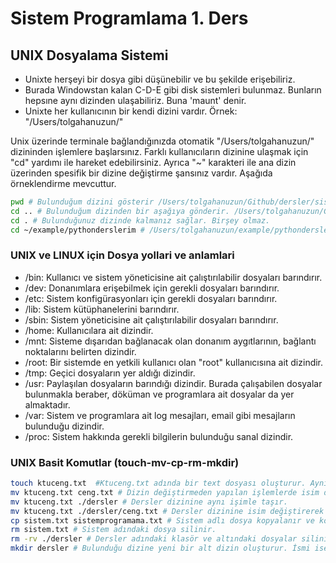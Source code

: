 # Sistem Programlama 1. Ders

## UNIX Dosyalama Sistemi
- Unixte herşeyi bir dosya gibi düşünebilir ve bu şekilde erişebiliriz. 
- Burada Windowstan kalan C-D-E gibi disk sistemleri bulunmaz. Bunların hepsıne aynı dizinden ulaşabiliriz. Buna 'maunt' denir.
- Unixte her kullanıcının bir kendi dizini vardır. Örnek: "/Users/tolgahanuzun/"

Unix üzerinde terminale bağlandığınızda otomatik "/Users/tolgahanuzun/" dizininden işlemlere başlarsınız. Farklı kullanıcıların dizinine ulaşmak için "cd" yardımı ile hareket edebilirsiniz. Ayrıca "~" karakteri ile ana dizin üzerinden spesifik bir dizine değiştirme şansınız vardır. Aşağıda örneklendirme mevcuttur.

``` bash
pwd # Bulunduğum dizini gösterir /Users/tolgahanuzun/Github/dersler/sistemprogramlama
cd .. # Bulunduğum dizinden bir aşağıya gönderir. /Users/tolgahanuzun/Github/dersler
cd . # Bulunduğunuz dizinde kalmanız sağlar. Birşey olmaz.
cd ~/example/pythonderslerim # /Users/tolgahanuzun/example/pythonderslerim nerede olursanız olun, sizi buraya gönderir.
```

### UNIX ve LINUX için Dosya yollari ve anlamlari
- /bin: Kullanıcı ve sistem yöneticisine ait çalıştırılabilir dosyaları barındırır.
- /dev: Donanımlara erişebilmek için gerekli dosyaları barındırır.
- /etc: Sistem konfigürasyonları için gerekli dosyaları barındırır.
- /lib: Sistem kütüphanelerini barındırır.
- /sbin: Sistem yöneticisine ait çalıştırılabilir dosyaları barındırır.
- /home: Kullanıcılara ait dizindir.
- /mnt: Sisteme dışarıdan bağlanacak olan donanım aygıtlarının, bağlantı noktalarını belirten dizindir.
- /root: Bir sistemde en yetkili kullanıcı olan "root" kullanıcısına ait dizindir.
- /tmp: Geçici dosyaların yer aldığı dizindir.
- /usr: Paylaşılan dosyaların barındığı dizindir. Burada çalışabilen dosyalar bulunmakla beraber, döküman ve programlara ait dosyalar da yer almaktadır.
- /var: Sistem ve programlara ait log mesajları, email gibi mesajların bulunduğu dizindir.
- /proc: Sistem hakkında gerekli bilgilerin bulunduğu sanal dizindir.

### UNIX Basit Komutlar (touch-mv-cp-rm-mkdir)
``` bash
touch ktuceng.txt  #Ktuceng.txt adında bir text dosyası oluşturur. Aynı mantıkla '.c', '.py', '.rb', '.js' vb. şeklinde dosya uzantıları oluşturulabilir.
mv ktuceng.txt ceng.txt # Dizin değiştirmeden yapılan işlemlerde isim değiştirme anlamında kullanılır.
mv ktuceng.txt ./dersler # Dersler dizinine aynı işimle taşır.
mv ktuceng.txt ./dersler/ceng.txt # Dersler dizinine isim değiştirerek taşır.
cp sistem.txt sistemprogramama.txt # Sistem adlı dosya kopyalanır ve kopyalanan dosyanın ismi sistem programlama olur.
rm sistem.txt # Sistem adındaki dosya silinir.
rm -rv ./dersler # Dersler adındaki klasör ve altındaki dosyalar silinir.
mkdir dersler # Bulunduğu dizine yeni bir alt dizin oluşturur. İsmi ise dersler olur.
```